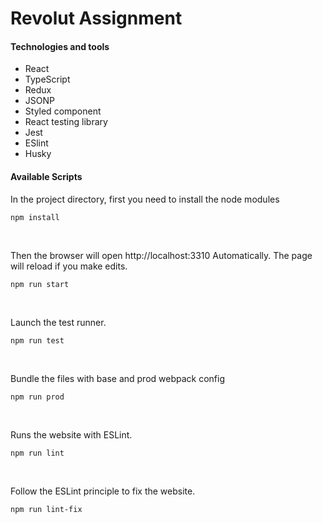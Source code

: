 
# Revolut Assignment

#### Technologies and tools

* React
* TypeScript
* Redux 
* JSONP
* Styled component
* React testing library
* Jest
* ESlint
* Husky


#### Available Scripts

In the project directory, first you need to install the node modules

```
npm install
```

<br/>

Then the browser will open http://localhost:3310 Automatically.
The page will reload if you make edits.

```
npm run start
```

<br/>

Launch the test runner.

```
npm run test
```

<br/>

Bundle the files with base and prod webpack config

```
npm run prod 
```

<br/>

Runs the website with ESLint.
```
npm run lint
```

<br/>

Follow the ESLint principle to fix the website.
```
npm run lint-fix
```
